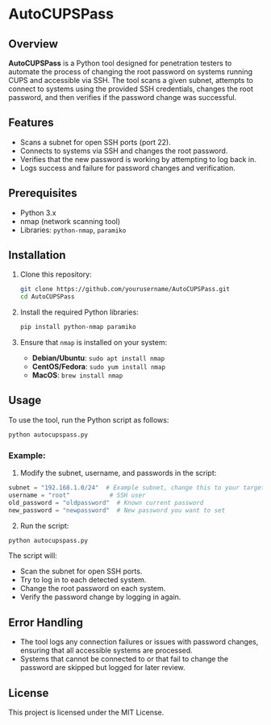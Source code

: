 # AutoCUPSPass

## Overview

**AutoCUPSPass** is a Python tool designed for penetration testers to automate the process of changing the root password on systems running CUPS and accessible via SSH. The tool scans a given subnet, attempts to connect to systems using the provided SSH credentials, changes the root password, and then verifies if the password change was successful.

## Features

- Scans a subnet for open SSH ports (port 22).
- Connects to systems via SSH and changes the root password.
- Verifies that the new password is working by attempting to log back in.
- Logs success and failure for password changes and verification.

## Prerequisites

- Python 3.x
- nmap (network scanning tool)
- Libraries: `python-nmap`, `paramiko`

## Installation

1. Clone this repository:

   ```bash
   git clone https://github.com/yourusername/AutoCUPSPass.git
   cd AutoCUPSPass
   ```

2. Install the required Python libraries:

   ```bash
   pip install python-nmap paramiko
   ```

3. Ensure that `nmap` is installed on your system:

   - **Debian/Ubuntu**: `sudo apt install nmap`
   - **CentOS/Fedora**: `sudo yum install nmap`
   - **MacOS**: `brew install nmap`

## Usage

To use the tool, run the Python script as follows:

```bash
python autocupspass.py
```

### Example:

1. Modify the subnet, username, and passwords in the script:

```python
subnet = "192.168.1.0/24"  # Example subnet, change this to your target subnet
username = "root"           # SSH user
old_password = "oldpassword"  # Known current password
new_password = "newpassword"  # New password you want to set
```

2. Run the script:

```bash
python autocupspass.py
```

The script will:
- Scan the subnet for open SSH ports.
- Try to log in to each detected system.
- Change the root password on each system.
- Verify the password change by logging in again.

## Error Handling

- The tool logs any connection failures or issues with password changes, ensuring that all accessible systems are processed.
- Systems that cannot be connected to or that fail to change the password are skipped but logged for later review.

## License

This project is licensed under the MIT License.

